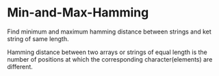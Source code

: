 # Min-and-Max-Hamming
Find minimum and maximum hamming distance between strings and ket string of same length.

Hamming distance between two arrays or strings of equal length is the number of positions at which the corresponding character(elements) are different.
